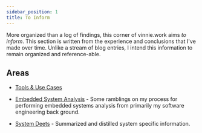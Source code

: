 ```yaml
---
sidebar_position: 1
title: To Inform
---
```


More organized than a log of findings, this corner of vinnie.work aims _to inform_. This section is written from the experience and conclusions that I've made over time. Unlike a stream of blog entries, I intend this information to remain organized and reference-able.

## Areas

- [Tools & Use Cases](./ToolCases/Overview)

- [Embedded System Analysis](./EmbeddedSystemsAnalysis/overview) - Some ramblings on my process for performing embedded systems analysis from primarily my software engineering back ground.

- [System Deets](./Systems/overview) - Summarized and distilled system specific information.

<!-- - [Visual Studio Code Tips](./VisualStudioCode/Overview) - I use visual studio code for almost everything I write now, from informal notes, to formal documentation, configs, and of course code. With all my weird use cases I've jotted down a bunch of things I've learned here. -->

<!-- # Outline

- Meta - Learning Strategies, Perspective, Story (1 hour)

- Initial Visual Analysis ( 3 hours )

  - Handling Hardware - ESD, Things To Not Break Stuff (1 hours)
  - Visual Inspection of Boards - Covers Off, IC Identification, Silk Screen, Case Identifiers, Overt Ports (1 hour)
  - Resource Discovery - Datasheets, Diagrams, Information (1 hour)

- Software Analysis ( ~17 hours )

  - Isolated Runtime Analysis - Wire Capture Of Network Interfaces, Network Scans, Overt Functionality (1 hour)
  - Initial Access via Software/Network - Telnet/SSH access? Command line injections? (1 hour)
  - Create Tools / Feature Add - Cross compile tools and stuff (4 - 6 hours)
  - System IO - Memory Maps, Registers, Block Diagrams, Technical Documents ... and MTD (4 hour)
  - Architectural Specifics - Static & Runtime Application Analysis (ARM App Intro) (4 - 6 hours)

-- End Of Wednesday --

- Hardware Analysis ( 9 hours )

  - Practical EE - Gates, State Machines Exist (1 hour)
  - PCB Analysis (and other methods for analysis) (2 hours?)
  - Serial Access - UART, RS232/TTL, Uboot, more logging and information. (1 hour)
  - SPI/I2C Analysis (2 hours)
  - In Circuit Analysis / Extraction (1 hour)
  - JTAG Access - More System Info via IDCODEs, Analyze Kernel/Booter, Memory Access (NOR/NAND) (2 hours)
    - WatchDog Timers
    - JTAGulator
    - OpenOCD / FTDI MiniModule

- Firmware (7 hours)
  - Analysis - Unpacking via sasquatch, binwalk, hex editors, file, etc. (1 hours)
  - Assembly - Repacking via Firmware Mod Toolkit, uboot tools (4 hours)
  - Testing - u-boot tftp, JTAG in-memory loading (2 hours)

-- End of Friday --

- Application (24 hours)
  - Extraction - Flash Read (1 hour)
  - Analysis - Unpacking image and performing analysis. (7 hours)
  - Integration - Developing capability (8 hours)
  - Assembly - Repacking for loading and testing. (8 hours)
  - Flash - Erase, Write (2 hour)
  - Document Process For End-User (2 hours)
  - Demonstrations (4 hours) -->
